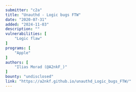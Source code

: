 ```yaml
---
submitter: "c2a"
title: "Unauthd - Logic bugs FTW"
date: "2020-07-31"
added: "2024-11-03"
description: ""
vulnerabilities: [
    "Logic flaw"
]
programs: [
    "Apple"
]
authors: [
    "Ilias Morad (@A2nkF_)"
]
bounty: "undisclosed"
link: "https://a2nkf.github.io/unauthd_Logic_bugs_FTW/"
---
```




